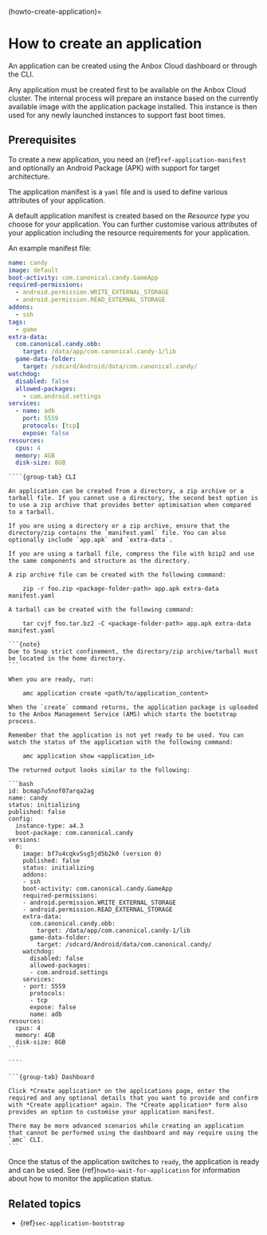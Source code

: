 (howto-create-application)=
# How to create an application

An application can be created using the Anbox Cloud dashboard or through the CLI.

Any application must be created first to be available on the Anbox Cloud cluster. The internal process will prepare an instance based on the currently available image with the application package installed. This instance is then used for any newly launched instances to support fast boot times.

## Prerequisites

To create a new application, you need an {ref}`ref-application-manifest` and optionally an Android Package (APK) with support for target architecture.

The application manifest is a `yaml` file and is used to define various attributes of your application.

A default application manifest is created based on the *Resource type* you choose for your application. You can further customise various attributes of your application including the resource requirements for your application.

An example manifest file:

```yaml
name: candy
image: default
boot-activity: com.canonical.candy.GameApp
required-permissions:
  - android.permission.WRITE_EXTERNAL_STORAGE
  - android.permission.READ_EXTERNAL_STORAGE
addons:
  - ssh
tags:
  - game
extra-data:
  com.canonical.candy.obb:
    target: /data/app/com.canonical.candy-1/lib
  game-data-folder:
    target: /sdcard/Android/data/com.canonical.candy/
watchdog:
  disabled: false
  allowed-packages:
    - com.android.settings
services:
  - name: adb
    port: 5559
    protocols: [tcp]
    expose: false
resources:
  cpus: 4
  memory: 4GB
  disk-size: 8GB
```

`````{tabs}
````{group-tab} CLI

An application can be created from a directory, a zip archive or a tarball file. If you cannot use a directory, the second best option is to use a zip archive that provides better optimisation when compared to a tarball.

If you are using a directory or a zip archive, ensure that the directory/zip contains the `manifest.yaml` file. You can also optionally include `app.apk` and `extra-data`.

If you are using a tarball file, compress the file with bzip2 and use the same components and structure as the directory.

A zip archive file can be created with the following command:

    zip -r foo.zip <package-folder-path> app.apk extra-data manifest.yaml

A tarball can be created with the following command:

    tar cvjf foo.tar.bz2 -C <package-folder-path> app.apk extra-data manifest.yaml

```{note}
Due to Snap strict confinement, the directory/zip archive/tarball must be located in the home directory.
```

When you are ready, run:

    amc application create <path/to/application_content>

When the `create` command returns, the application package is uploaded to the Anbox Management Service (AMS) which starts the bootstrap process.

Remember that the application is not yet ready to be used. You can watch the status of the application with the following command:

    amc application show <application_id>

The returned output looks similar to the following:

```bash
id: bcmap7u5nof07arqa2ag
name: candy
status: initializing
published: false
config:
  instance-type: a4.3
  boot-package: com.canonical.candy
versions:
  0:
    image: bf7u4cqkv5sg5jd5b2k0 (version 0)
    published: false
    status: initializing
    addons:
    - ssh
    boot-activity: com.canonical.candy.GameApp
    required-permissions:
    - android.permission.WRITE_EXTERNAL_STORAGE
    - android.permission.READ_EXTERNAL_STORAGE
    extra-data:
      com.canonical.candy.obb:
        target: /data/app/com.canonical.candy-1/lib
      game-data-folder:
        target: /sdcard/Android/data/com.canonical.candy/
    watchdog:
      disabled: false
      allowed-packages:
      - com.android.settings
    services:
    - port: 5559
      protocols:
      - tcp
      expose: false
      name: adb
resources:
  cpus: 4
  memory: 4GB
  disk-size: 8GB
```

````

```{group-tab} Dashboard

Click *Create application* on the applications page, enter the required and any optional details that you want to provide and confirm with *Create application* again. The *Create application* form also provides an option to customise your application manifest.

There may be more advanced scenarios while creating an application that cannot be performed using the dashboard and may require using the `amc` CLI.
```
`````

Once the status of the application switches to `ready`, the application is ready and can be used. See {ref}`howto-wait-for-application` for information about how to monitor the application status.

## Related topics

* {ref}`sec-application-bootstrap`
